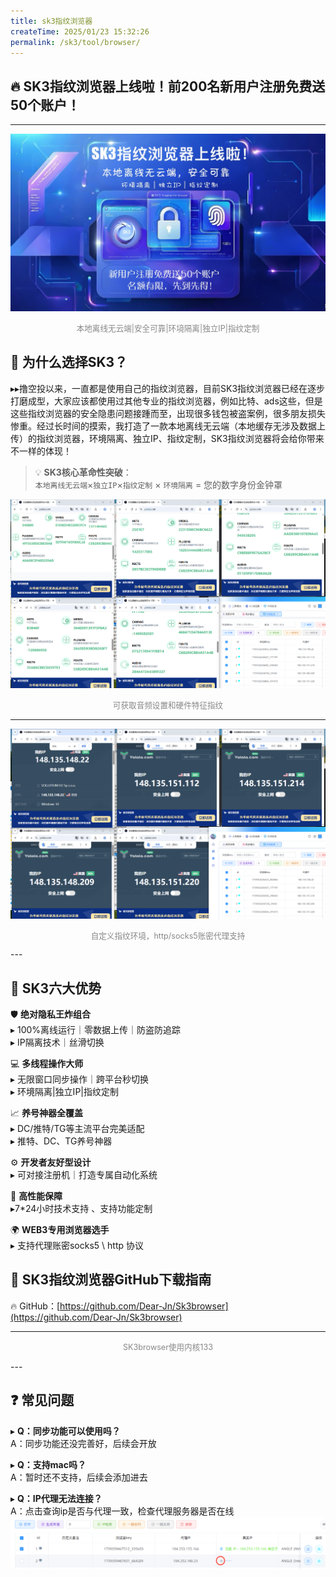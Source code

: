```yaml
---
title: sk3指纹浏览器
createTime: 2025/01/23 15:32:26
permalink: /sk3/tool/browser/
---
```


## 🔥 **SK3指纹浏览器上线啦！前200名新用户注册免费送50个账户！**
---

![alt text](browser.jpg)
<p style="text-align: center; color: #888; font-size: 0.9em;">
本地离线无云端|安全可靠|环境隔离|独立IP|指纹定制
</p>


## 🌟 为什么选择SK3？
▸▸撸空投以来，一直都是使用自己的指纹浏览器，目前SK3指纹浏览器已经在逐步打磨成型，大家应该都使用过其他专业的指纹浏览器，例如比特、ads这些，但是这些指纹浏览器的安全隐患问题接踵而至，出现很多钱包被盗案例，很多朋友损失惨重。经过长时间的摸索，我打造了一款本地离线无云端（本地缓存无涉及数据上传）的指纹浏览器，环境隔离、独立IP、指纹定制，SK3指纹浏览器将会给你带来不一样的体现！


> 💡 **SK3核心革命性突破**：  
> `本地离线无云端`×`独立IP`×`指纹定制` × `环境隔离` = 您的数字身份金钟罩

![alt text](finger-1.png)
      <p style="text-align: center; color: #888; font-size: 0.9em;">
可获取音频设置和硬件特征指纹
</p>

---
![alt text](ip.png)
 <p style="text-align: center; color: #888; font-size: 0.9em;">
自定义指纹环境，http/socks5账密代理支持
</p>
---

## 🚨 **SK3六大优势**

🛡️ **绝对隐私王炸组合**  
▸ 100%离线运行｜零数据上传｜防盗防追踪  
▸ IP隔离技术｜丝滑切换  

💻 **多线程操作大师**  
▸ 无限窗口同步操作｜跨平台秒切换  
▸ 环境隔离|独立IP|指纹定制

📈 **养号神器全覆盖**  
▸ DC/推特/TG等主流平台完美适配  
▸ 推特、DC、TG养号神器

⚙️ **开发者友好型设计**  
▸ 可对接注册机｜打造专属自动化系统  

🔋 **高性能保障**  
▸7*24小时技术支持 、支持功能定制

🌍 **WEB3专用浏览器选手**  
▸ 支持代理账密socks5 \ http  协议



## 🚀 SK3指纹浏览器GitHub下载指南
🔥 GitHub：[https://github.com/Dear-Jn/Sk3browser](https://github.com/Dear-Jn/Sk3browser)  


---
 
 <ImageCard
        image="http://localhost:8080/Stable-kit-3/img/bro.png"
        title="SK3browser"
        description=""
        author="SK3"
        date="2025/01"
      />
          <p style="text-align: center; color: #888; font-size: 0.9em;">
SK3browser使用内核133
</p>
---



## ❓ 常见问题
▸ **Q：同步功能可以使用吗？**  
A：同步功能还没完善好，后续会开放  

▸ **Q：支持mac吗？**  
A：暂时还不支持，后续会添加进去 

▸ **Q：IP代理无法连接？**  
A：点击查询ip是否与代理一致，检查代理服务器是否在线
![alt text](image-1.png)







